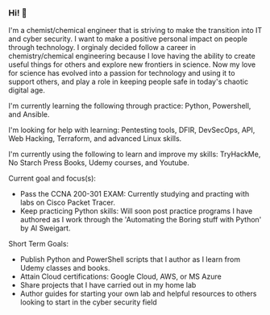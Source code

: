 ### Hi! 👋

I'm a chemist/chemical engineer that is striving to make the transition into IT and cyber security. I want to make a positive personal impact on people through technology.
I orginaly decided follow a career in chemistry/chemical engineering because I love having the ability to create useful things for others and explore new frontiers in science. 
Now my love for science has evolved into a passion for technology and using it to support others, and play a role in keeping people safe in today's chaotic digital age.

I'm currently learning the following through practice: Python, Powershell, and Ansible.

I'm looking for help with learning: Pentesting tools, DFIR, DevSecOps, API, Web Hacking, Terraform, and advanced Linux skills.

I'm currently using the following to learn and improve my skills: TryHackMe, No Starch Press Books, Udemy courses, and Youtube.

Current goal and focus(s):
  - Pass the CCNA 200-301 EXAM: Currently studying and practing with labs on Cisco Packet Tracer.
  - Keep practicing Python skills: Will soon post practice programs I have authored as I work through the 'Automating the Boring stuff with Python' by Al Sweigart.

Short Term Goals:
  - Publish Python and PowerShell scripts that I author as I learn from Udemy classes and books.
  - Attain Cloud certifications: Google Cloud, AWS, or MS Azure
  - Share projects that I have carried out in my home lab
  - Author guides for starting your own lab and helpful resources to others looking to start in the cyber security field  
